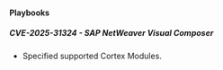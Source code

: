
#### Playbooks

##### CVE-2025-31324 - SAP NetWeaver Visual Composer

- Specified supported Cortex Modules.
